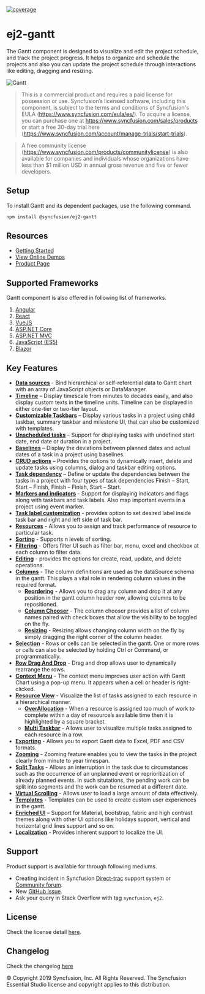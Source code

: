 [![coverage](http://ej2.syncfusion.com/badges/ej2-gantt/coverage.svg)](http://ej2.syncfusion.com/badges/ej2-gantt)

# ej2-gantt

The Gantt component is designed to visualize and edit the project schedule, and track the project progress. It helps to organize and schedule the projects and also you can update the project schedule through interactions like editing, dragging and resizing.

![Gantt](https://ej2.syncfusion.com/products/images/gantt/readme.gif)

> This is a commercial product and requires a paid license for possession or use. Syncfusion’s licensed software, including this component, is subject to the terms and conditions of Syncfusion's EULA (https://www.syncfusion.com/eula/es/). To acquire a license, you can purchase one at https://www.syncfusion.com/sales/products or start a free 30-day trial here (https://www.syncfusion.com/account/manage-trials/start-trials).

> A free community license (https://www.syncfusion.com/products/communitylicense) is also available for companies and individuals whose organizations have less than $1 million USD in annual gross revenue and five or fewer developers.

## Setup

To install Gantt and its dependent packages, use the following command.

```sh
npm install @syncfusion/ej2-gantt
```

## Resources

* [Getting Started](https://ej2.syncfusion.com/documentation/gantt/getting-started/)
* [View Online Demos](https://ej2.syncfusion.com/demos/?utm_source=npm&utm_campaign=gantt#/material/gantt/default.html)
* [Product Page](https://www.syncfusion.com/javascript-ui-controls/gantt)

## Supported Frameworks

Gantt component is also offered in following list of frameworks.

1. [Angular](https://github.com/syncfusion/ej2-angular-ui-components/tree/master/components/gantt)
2. [React](https://github.com/syncfusion/ej2-react-ui-components/tree/master/components/gantt)
3. [VueJS](https://github.com/syncfusion/ej2-vue-ui-components/tree/master/components/gantt)
4. [ASP.NET Core](https://www.syncfusion.com/aspnet-core-ui-controls/gantt)
5. [ASP.NET MVC](https://www.syncfusion.com/aspnet-mvc-ui-controls/gantt)
6. [JavaScript (ES5)](https://www.syncfusion.com/javascript-ui-controls/gantt)
7. [Blazor](https://www.syncfusion.com/blazor-components/blazor-gantt-chart)

## Key Features

* [**Data sources**](https://ej2.syncfusion.com/javascript/documentation/gantt/data-binding/) - Bind hierarchical or self-referential data to Gantt chart with an array of JavaScript objects or DataManager.
* [**Timeline**](https://ej2.syncfusion.com/javascript/documentation/gantt/time-line/) – Display timescale from minutes to decades easily, and also display custom texts in the timeline units. Timeline can be displayed in either one-tier or two-tier layout.
* [**Customizable Taskbars**](https://ej2.syncfusion.com/javascript/documentation/gantt/appearance-customization/#taskbar-customization) – Display various tasks in a project using child taskbar, summary taskbar and milestone UI, that can also be customized with templates.
* [**Unscheduled tasks**](https://ej2.syncfusion.com/javascript/documentation/gantt/task-scheduling/#unscheduled-tasks) – Support for displaying tasks with undefined start date, end date or duration in a project.
* [**Baselines**](https://ej2.syncfusion.com/javascript/documentation/gantt/baseline/) – Display the deviations between planned dates and actual dates of a task in a project using baselines.
* [**CRUD actions**](https://ej2.syncfusion.com/javascript/documentation/gantt/managing-tasks/#maintaining-data-in-server) – Provides the options to dynamically insert, delete and update tasks using columns, dialog and taskbar editing options.
* [**Task dependency**](https://ej2.syncfusion.com/javascript/documentation/gantt/task-dependency/) – Define or update the dependencies between the tasks in a project with four types of task dependencies Finish – Start, Start – Finish, Finish – Finish, Start – Start.
* [**Markers and indicators**](https://ej2.syncfusion.com/javascript/documentation/gantt/data-markers/) - Support for displaying indicators and flags along with taskbars and task labels. Also map important events in a project using event marker.
* [**Task label customization**](https://ej2.syncfusion.com/javascript/documentation/gantt/appearance-customization/#task-labels) - provides option to set desired label inside task bar and right and left side of task bar.
* [**Resources**](https://ej2.syncfusion.com/javascript/documentation/gantt/resources/) - Allows you to assign and track performance of resource to particular task.
* [**Sorting**](https://ej2.syncfusion.com/javascript/documentation/gantt/sorting/) - Supports n levels of sorting.
* [**Filtering**](https://ej2.syncfusion.com/javascript/documentation/gantt/filtering/) - Offers filter UI such as filter bar, menu, excel and checkbox at each column to filter data.
* [**Editing**](https://ej2.syncfusion.com/javascript/documentation/gantt/managing-tasks/#editing-tasks) - provides the options for create, read, update, and delete operations.
* [**Columns**](https://ej2.syncfusion.com/javascript/documentation/gantt/columns/) - The column definitions are used as the dataSource schema in the gantt. This plays a vital role in rendering column values in the required format.
  * [**Reordering**](https://ej2.syncfusion.com/javascript/documentation/gantt/columns/#column-reordering) - Allows you to drag any column and drop it at any position in the gantt column header row, allowing columns to be repositioned.
  * [**Column Chooser**](https://ej2.syncfusion.com/javascript/documentation/gantt/columns/#column-menu) - The column chooser provides a list of column names paired with check boxes that allow the visibility to be toggled on the fly.
  * [**Resizing**](https://ej2.syncfusion.com/javascript/documentation/gantt/columns/#column-resizing) - Resizing allows changing column width on the fly by simply dragging the right corner of the column header.
* [**Selection**](https://ej2.syncfusion.com/javascript/documentation/gantt/selection/) - Rows or cells can be selected in the gantt. One or more rows or cells can also be selected by holding Ctrl or Command, or programmatically.
* [**Row Drag And Drop**](https://ej2.syncfusion.com/javascript/documentation/gantt/rows/#drag-and-drop) - Drag and drop allows user to dynamically rearrange the rows.
* [**Context Menu**](https://ej2.syncfusion.com/javascript/documentation/gantt/context-menu/) - The context menu improves user action with Gantt Chart using a pop-up menu. It appears when a cell or header is right-clicked.
* [**Resource View**](https://ej2.syncfusion.com/javascript/documentation/gantt/resource-view/) - Visualize the list of tasks assigned to each resource in a hierarchical manner.
    * [**OverAllocation**](https://ej2.syncfusion.com/javascript/documentation/gantt/resource-view/#resource-overallocation) - When a resource is assigned too much of work to complete within a day of resource’s available time then it is highlighted by a square bracket.
    * [**Multi Taskbar**](https://ej2.syncfusion.com/javascript/documentation/gantt/resource-view/#resource-multi-taskbar) - Allows user to visualize multiple tasks assigned to each resource in a row.
* [**Exporting**](https://ej2.syncfusion.com/javascript/documentation/gantt/excel-export/) - Allows you to export Gantt data to Excel, PDF and CSV formats.
* [**Zooming**](https://ej2.syncfusion.com/javascript/documentation/gantt/time-line/#zooming) - Zooming feature enables you to view the tasks in the project clearly from minute to year timespan.
* [**Split Tasks**](https://ej2.syncfusion.com/javascript/demos/#/material/gantt/split-tasks.html) - Allows an interruption in the task due to circumstances such as the occurrence of an unplanned event or reprioritization of already planned events. In such situtations, the pending work can be split into segments and the work can be resumed at a different date.
* [**Virtual Scrolling**](https://ej2.syncfusion.com/javascript/demos/#/material/gantt/virtual-scroll.html) - Allows user to load a large amount of data effectively.
* [**Templates**](https://ej2.syncfusion.com/javascript/demos/#/material/gantt/taskbar-template.html) - Templates can be used to create custom user experiences in the gantt.
* [**Enriched UI**](https://ej2.syncfusion.com/javascript/documentation/appearance/theme/) – Support for Material, bootstrap, fabric and high contrast themes along with other UI options like holidays support, vertical and horizontal grid lines support and so on.
* [**Localization**](https://ej2.syncfusion.com/javascript/documentation/gantt/global-local/) - Provides inherent support to localize the UI.

## Support

Product support is available for through following mediums.

* Creating incident in Syncfusion [Direct-trac](https://www.syncfusion.com/support/directtrac/incidents?utm_source=npm&utm_campaign=gantt) support system or [Community forum](https://www.syncfusion.com/forums/essential-js2?utm_source=npm&utm_campaign=gantt).
* New [GitHub issue](https://github.com/syncfusion/ej2-javascript-ui-controls/issues/new).
* Ask your query in Stack Overflow with tag `syncfusion`, `ej2`.

## License

Check the license detail [here](https://github.com/syncfusion/ej2-javascript-ui-controls/blob/master/license?utm_source=npm&utm_campaign=gantt).

## Changelog

Check the changelog [here](https://github.com/syncfusion/ej2-javascript-ui-controls/blob/master/controls/gantt/CHANGELOG.md?utm_source=npm&utm_campaign=gantt)


&copy; Copyright 2019 Syncfusion, Inc. All Rights Reserved. The Syncfusion Essential Studio license and copyright applies to this distribution.